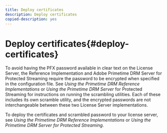 ```yaml
---
title: Deploy certificates
description: Deploy certificates
copied-description: yes
---
```


# Deploy certificates{#deploy-certificates}

To avoid having the PFX password available in clear text on the License Server, the Reference Implementation and Adobe Primetime DRM Server for Protected Streaming require the password to be encrypted when specified in the configuration file. See *Using the Primetime DRM Reference Implementations* or *Using the Primetime DRM Server* for Protected Streaming for instructions on running the scrambling utilities. Each of these includes its own scramble utility, and the encrypted passwords are not interchangeable between these two License Server implementations.

To deploy the certificates and scrambled password to your license server, see *Using the Primetime DRM Reference Implementations* or *Using the Primetime DRM Server for Protected Streaming*. 
